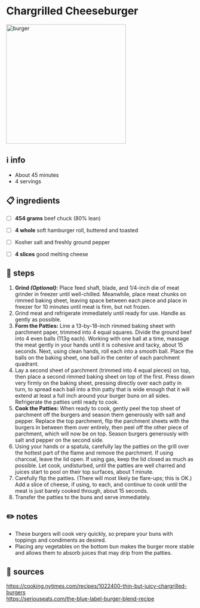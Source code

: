 # Chargrilled Cheeseburger
<img src="https://static01.nyt.com/images/2021/07/21/dining/19Kenjirex/merlin_190773051_597a5ee1-60c0-47e0-95d0-400719238441-articleLarge.jpg" alt="burger" width="320"/>  

## ℹ️ info
* About 45 minutes  
* 4 servings  

## 📋 ingredients
- [ ] **454	grams**	beef chuck (80% lean)

- [ ] **4	whole**	soft hamburger roll, buttered and toasted
- [ ] Kosher salt and freshly ground pepper
- [ ] **4	slices**	good melting cheese

## 🔪 steps
1. **Grind *(Optional)*:** Place feed shaft, blade, and 1/4-inch die of meat grinder in freezer until well-chilled. Meanwhile, place meat chunks on rimmed baking sheet, leaving space between each piece and place in freezer for 10 minutes until meat is firm, but not frozen. 
2. Grind meat and refrigerate immediately until ready for use. Handle as gently as possible.
3. **Form the Patties:** Line a 13-by-18-inch rimmed baking sheet with parchment paper, trimmed into 4 equal squares. Divide the ground beef into 4 even balls (113g each). Working with one ball at a time, massage the meat gently in your hands until it is cohesive and tacky, about 15 seconds. Next, using clean hands, roll each into a smooth ball. Place the balls on the baking sheet, one ball in the center of each parchment quadrant.
4. Lay a second sheet of parchment (trimmed into 4 equal pieces) on top, then place a second rimmed baking sheet on top of the first. Press down very firmly on the baking sheet, pressing directly over each patty in turn, to spread each ball into a thin patty that is wide enough that it will extend at least a full inch around your burger buns on all sides. Refrigerate the patties until ready to cook.
5. **Cook the Patties:** When ready to cook, gently peel the top sheet of parchment off the burgers and season them generously with salt and pepper. Replace the top parchment, flip the parchment sheets with the burgers in between them over entirely, then peel off the other piece of parchment, which will now be on top. Season burgers generously with salt and pepper on the second side.
6. Using your hands or a spatula, carefully lay the patties on the grill over the hottest part of the flame and remove the parchment. If using charcoal, leave the lid open. If using gas, keep the lid closed as much as possible. Let cook, undisturbed, until the patties are well charred and juices start to pool on their top surfaces, about 1 minute.
7. Carefully flip the patties. (There will most likely be flare-ups; this is OK.) Add a slice of cheese, if using, to each, and continue to cook until the meat is just barely cooked through, about 15 seconds.
8. Transfer the patties to the buns and serve immediately.

## ✏️ notes
* These burgers will cook very quickly, so prepare your buns with toppings and condiments as desired.
* Placing any vegetables on the bottom bun makes the burger more stable and allows them to absorb juices that may drip from the patties.


## 🔗 sources
https://cooking.nytimes.com/recipes/1022400-thin-but-juicy-chargrilled-burgers  
https://seriouseats.com/the-blue-label-burger-blend-recipe  
